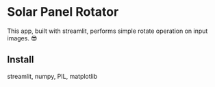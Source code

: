 # Solar Panel Rotator
 This app, built with streamlit, performs simple rotate operation on input images. 😎

## Install

streamlit, 
numpy, 
PIL, 
matplotlib

